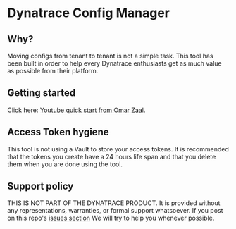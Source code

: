 # Dynatrace Config Manager

## Why?
Moving configs from tenant to tenant is not a simple task.
This tool has been built in order to help every Dynatrace enthusiasts get as much value as possible from their platform.

## Getting started
Click here: [Youtube quick start from Omar Zaal](https://www.youtube.com/watch?v=h__0826oJ5o).

## Access Token hygiene
This tool is not using a Vault to store your access tokens.
It is recommended that the tokens you create have a 24 hours life span and that you delete them when you are done using the tool.

## Support policy
THIS IS NOT PART OF THE DYNATRACE PRODUCT. It is provided without any representations, warranties, or formal support whatsoever. If you post on this repo's [issues section](https://github.com/dcryans/Dynatrace-Config-Manager/issues) We will try to help you whenever possible.
